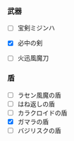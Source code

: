 ### 武器
- [ ] 宝剣ミジンハ
- [x] 必中の剣
- [ ] 火迅風魔刀


### 盾
- [ ] ラセン風魔の盾
- [ ] はね返しの盾
- [ ] カラクロイドの盾
- [x] ガマラの盾
- [ ] バジリスクの盾